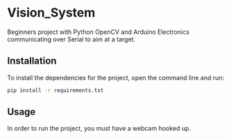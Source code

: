 # Vision_System
Beginners project with Python OpenCV and Arduino Electronics communicating over Serial to aim at a target.

## Installation
To install the dependencies for the project, open the command line and run:
```bash
pip install -r requirements.txt
```

## Usage
In order to run the project, you must have a webcam hooked up.
